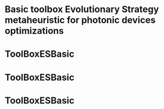 # Basic toolbox Evolutionary Strategy metaheuristic for photonic devices optimizations
# ToolBoxESBasic
# ToolBoxESBasic
# ToolBoxESBasic
